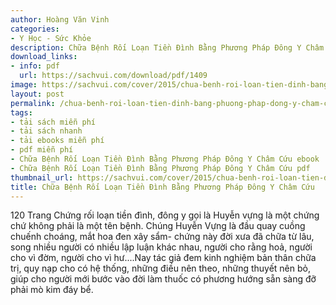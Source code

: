 ```yaml
---
author: Hoàng Văn Vinh
categories:
- Y Học - Sức Khỏe
description: Chữa Bệnh Rối Loạn Tiền Đình Bằng Phương Pháp Đông Y Châm Cứu
download_links:
- info: pdf
  url: https://sachvui.com/download/pdf/1409
image: https://sachvui.com/cover/2015/chua-benh-roi-loan-tien-dinh-bang-phuong-phap-dong-y-cham-cuu.jpg
layout: post
permalink: /chua-benh-roi-loan-tien-dinh-bang-phuong-phap-dong-y-cham-cuu.html
tags:
- tải sách miễn phí
- tải sách nhanh
- tải ebooks miễn phí
- pdf miễn phí
- Chữa Bệnh Rối Loạn Tiền Đình Bằng Phương Pháp Đông Y Châm Cứu ebook
- Chữa Bệnh Rối Loạn Tiền Đình Bằng Phương Pháp Đông Y Châm Cứu pdf
thumbnail_url: https://sachvui.com/cover/2015/chua-benh-roi-loan-tien-dinh-bang-phuong-phap-dong-y-cham-cuu.jpg
title: Chữa Bệnh Rối Loạn Tiền Đình Bằng Phương Pháp Đông Y Châm Cứu
---
```


 <div class="item-desc text-justify"> 120 Trang​ Chứng rối loạn tiền đình, đông y gọi là Huyễn vựng là một chứng chứ không phải là một tên bệnh. Chúng Huyễn Vựng là đầu quay cuồng chuếnh choáng, mắt hoa đen xây sẩm- chứng này đời xưa đã chữa từ lâu, song nhiều người có nhiều lập luận khác nhau, người cho rằng hoả, người cho vì đờm, người cho vì hư....Nay tác giả đem kinh nghiệm bản thân chữa trị, quy nạp cho có hệ thống, những điều nên theo, những thuyết nên bỏ, giúp cho người mới bước vào đời làm thuốc có phương hướng sẵn sàng đỡ phải mò kim đáy bể. </div>